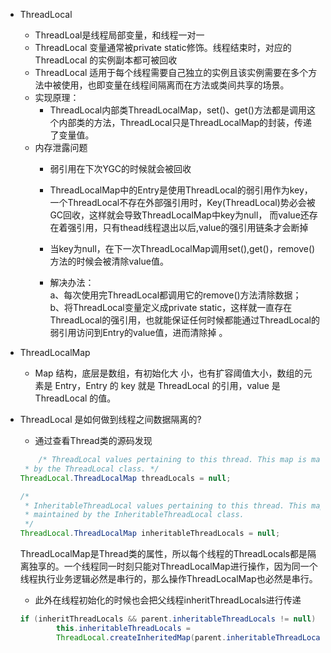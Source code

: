 - ThreadLocal
    - ThreadLoal是线程局部变量，和线程一对一
    - ThreadLocal 变量通常被private static修饰。线程结束时，对应的ThreadLocal 的实例副本都可被回收
    - ThreadLocal 适用于每个线程需要自己独立的实例且该实例需要在多个方法中被使用，也即变量在线程间隔离而在方法或类间共享的场景。
    - 实现原理：
        - ThreadLocal内部类ThreadLocalMap，set()、get()方法都是调用这个内部类的方法，ThreadLocal只是ThreadLocalMap的封装，传递了变量值。
    - 内存泄露问题
        - 弱引用在下次YGC的时候就会被回收
        - ThreadLocalMap中的Entry是使用ThreadLocal的弱引用作为key，一个ThreadLocal不存在外部强引用时，Key(ThreadLocal)势必会被GC回收，这样就会导致ThreadLocalMap中key为null， 而value还存在着强引用，只有thead线程退出以后,value的强引用链条才会断掉
        - 当key为null，在下一次ThreadLocalMap调用set(),get()，remove()方法的时候会被清除value值。
        
        - 解决办法：<br> a、每次使用完ThreadLocal都调用它的remove()方法清除数据；<br>b、将ThreadLocal变量定义成private static，这样就一直存在ThreadLocal的强引用，也就能保证任何时候都能通过ThreadLocal的弱引用访问到Entry的value值，进而清除掉 。

- ThreadLocalMap
    - Map 结构，底层是数组，有初始化大 小，也有扩容阈值大小，数组的元素是 Entry，Entry 的 key 就是 ThreadLocal 的引用，value 是 ThreadLocal 的值。
    
- ThreadLocal 是如何做到线程之间数据隔离的?
    - 通过查看Thread类的源码发现
    ```java
        /* ThreadLocal values pertaining to this thread. This map is maintained
     * by the ThreadLocal class. */
    ThreadLocal.ThreadLocalMap threadLocals = null;

    /*
     * InheritableThreadLocal values pertaining to this thread. This map is
     * maintained by the InheritableThreadLocal class.
     */
    ThreadLocal.ThreadLocalMap inheritableThreadLocals = null;
    ```
    ThreadLocalMap是Thread类的属性，所以每个线程的ThreadLocals都是隔离独享的。一个线程同一时刻只能对ThreadLocalMap进行操作，因为同一个线程执行业务逻辑必然是串行的，那么操作ThreadLocalMap也必然是串行。
    - 此外在线程初始化的时候也会把父线程inheritThreadLocals进行传递
    ```java
    if (inheritThreadLocals && parent.inheritableThreadLocals != null)
            this.inheritableThreadLocals =
            ThreadLocal.createInheritedMap(parent.inheritableThreadLocals);
    ```
    
    
    